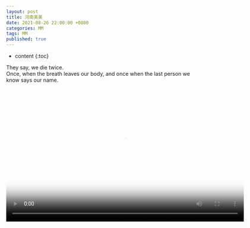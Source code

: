 ```yaml
---
layout: post
title: 河南美美
date: 2021-08-26 22:00:00 +0800
categories: MM
tags: MM
published: true
---
```


* content
{:toc}

They say, we die twice.<br>
Once, when the breath leaves our body, and once when the last person we know says our name.

<video id="video" width="640px" height="360px" controls="controls" preload="auto" loop="loop" poster="{{'/styles/images/hengxiaomei/hengxiaomei.jpg'|prepend:site.baseurl}}">
    <source id="mp4" src="{{'/styles/images/hengxiaomei/hengxiaomei_720p.mp4'|prepend:site.baseurl}}" type="video/mp4">
</video>

<!-- <iframe src="//player.bilibili.com/player.html?aid=847524373&bvid=BV1CL4y1a7nd&cid=395011538&page=1" scrolling="no" border="0" frameborder="no" framespacing="0" allowfullscreen="true" allow="autoplay"> </iframe> -->
